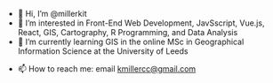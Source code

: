 - 👋 Hi, I’m @millerkit
- 👀 I’m interested in Front-End Web Development, JavSscript, Vue.js, React, GIS, Cartography, R Programming, and Data Analysis
- 🌱 I’m currently learning GIS in the online MSc in Geographical Information Science at the University of Leeds
<!--- 💞️ I’m looking to collaborate on ...-->
- 📫 How to reach me: email kmillercc@gmail.com

<!---
millerkit/millerkit is a ✨ special ✨ repository because its `README.md` (this file) appears on your GitHub profile.
You can click the Preview link to take a look at your changes.
--->
